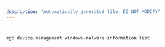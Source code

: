 ```yaml
---
description: "Automatically generated file. DO NOT MODIFY"
---
```


```bash


mgc device-management windows-malware-information list

```
